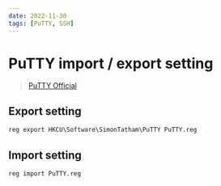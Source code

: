 ```yaml
---
date: 2022-11-30
tags: [PuTTY, SSH]
---
```


# PuTTY import / export setting

> [PuTTY Official](https://www.chiark.greenend.org.uk/~sgtatham/putty/)

<!--truncate-->

## Export setting

```bat
reg export HKCU\Software\SimonTatham\PuTTY PuTTY.reg
```

## Import setting

```bat
reg import PuTTY.reg
```
